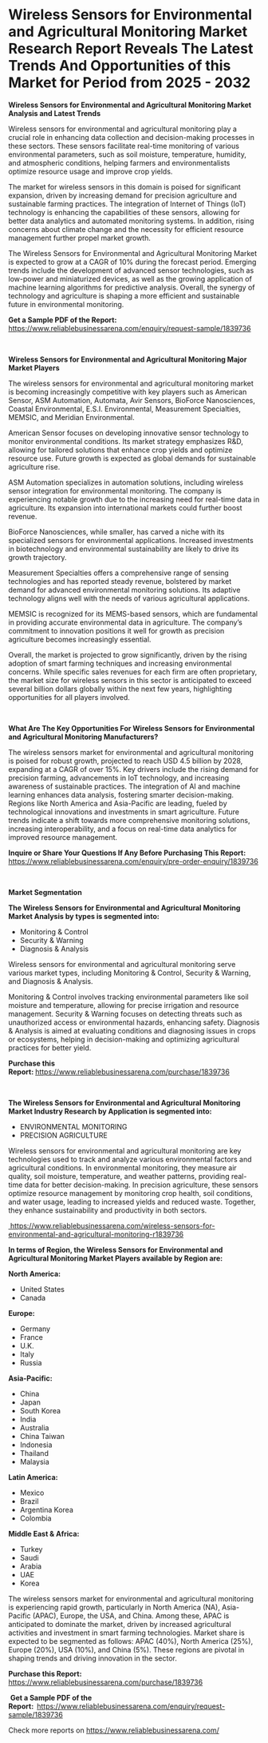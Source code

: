 <p><h1>Wireless Sensors for Environmental and Agricultural Monitoring Market Research Report Reveals The Latest Trends And Opportunities of this Market for Period from 2025 - 2032</h1></p><p><strong>Wireless Sensors for Environmental and Agricultural Monitoring Market Analysis and Latest Trends</strong></p>
<p><p>Wireless sensors for environmental and agricultural monitoring play a crucial role in enhancing data collection and decision-making processes in these sectors. These sensors facilitate real-time monitoring of various environmental parameters, such as soil moisture, temperature, humidity, and atmospheric conditions, helping farmers and environmentalists optimize resource usage and improve crop yields.</p><p>The market for wireless sensors in this domain is poised for significant expansion, driven by increasing demand for precision agriculture and sustainable farming practices. The integration of Internet of Things (IoT) technology is enhancing the capabilities of these sensors, allowing for better data analytics and automated monitoring systems. In addition, rising concerns about climate change and the necessity for efficient resource management further propel market growth.</p><p>The Wireless Sensors for Environmental and Agricultural Monitoring Market is expected to grow at a CAGR of 10% during the forecast period. Emerging trends include the development of advanced sensor technologies, such as low-power and miniaturized devices, as well as the growing application of machine learning algorithms for predictive analysis. Overall, the synergy of technology and agriculture is shaping a more efficient and sustainable future in environmental monitoring.</p></p>
<p><strong>Get a Sample PDF of the Report:&nbsp;</strong> <a href="https://www.reliablebusinessarena.com/enquiry/request-sample/1839736?utm_campaign=3558&utm_medium=2&utm_source=Github&utm_content=ia&utm_term=06042025&utm_id=wireless-sensors-for-environmental-and-agricultural-monitoring">https://www.reliablebusinessarena.com/enquiry/request-sample/1839736</a></p>
<p>&nbsp;</p>
<p><strong>Wireless Sensors for Environmental and Agricultural Monitoring Major Market Players</strong></p>
<p><p>The wireless sensors for environmental and agricultural monitoring market is becoming increasingly competitive with key players such as American Sensor, ASM Automation, Automata, Avir Sensors, BioForce Nanosciences, Coastal Environmental, E.S.I. Environmental, Measurement Specialties, MEMSIC, and Meridian Environmental.</p><p>American Sensor focuses on developing innovative sensor technology to monitor environmental conditions. Its market strategy emphasizes R&D, allowing for tailored solutions that enhance crop yields and optimize resource use. Future growth is expected as global demands for sustainable agriculture rise.</p><p>ASM Automation specializes in automation solutions, including wireless sensor integration for environmental monitoring. The company is experiencing notable growth due to the increasing need for real-time data in agriculture. Its expansion into international markets could further boost revenue.</p><p>BioForce Nanosciences, while smaller, has carved a niche with its specialized sensors for environmental applications. Increased investments in biotechnology and environmental sustainability are likely to drive its growth trajectory.</p><p>Measurement Specialties offers a comprehensive range of sensing technologies and has reported steady revenue, bolstered by market demand for advanced environmental monitoring solutions. Its adaptive technology aligns well with the needs of various agricultural applications.</p><p>MEMSIC is recognized for its MEMS-based sensors, which are fundamental in providing accurate environmental data in agriculture. The company’s commitment to innovation positions it well for growth as precision agriculture becomes increasingly essential.</p><p>Overall, the market is projected to grow significantly, driven by the rising adoption of smart farming techniques and increasing environmental concerns. While specific sales revenues for each firm are often proprietary, the market size for wireless sensors in this sector is anticipated to exceed several billion dollars globally within the next few years, highlighting opportunities for all players involved.</p></p>
<p>&nbsp;</p>
<p><strong>What Are The Key Opportunities For Wireless Sensors for Environmental and Agricultural Monitoring Manufacturers?</strong></p>
<p><p>The wireless sensors market for environmental and agricultural monitoring is poised for robust growth, projected to reach USD 4.5 billion by 2028, expanding at a CAGR of over 15%. Key drivers include the rising demand for precision farming, advancements in IoT technology, and increasing awareness of sustainable practices. The integration of AI and machine learning enhances data analysis, fostering smarter decision-making. Regions like North America and Asia-Pacific are leading, fueled by technological innovations and investments in smart agriculture. Future trends indicate a shift towards more comprehensive monitoring solutions, increasing interoperability, and a focus on real-time data analytics for improved resource management.</p></p>
<p><strong>Inquire or Share Your Questions If Any Before Purchasing This Report:</strong> <a href="https://www.reliablebusinessarena.com/enquiry/pre-order-enquiry/1839736?utm_campaign=3558&utm_medium=2&utm_source=Github&utm_content=ia&utm_term=06042025&utm_id=wireless-sensors-for-environmental-and-agricultural-monitoring">https://www.reliablebusinessarena.com/enquiry/pre-order-enquiry/1839736</a></p>
<p>&nbsp;</p>
<p><strong>Market Segmentation</strong></p>
<p><strong>The Wireless Sensors for Environmental and Agricultural Monitoring Market Analysis by types is segmented into:</strong></p>
<p><ul><li>Monitoring & Control</li><li>Security & Warning</li><li>Diagnosis & Analysis</li></ul></p>
<p><p>Wireless sensors for environmental and agricultural monitoring serve various market types, including Monitoring & Control, Security & Warning, and Diagnosis & Analysis. </p><p>Monitoring & Control involves tracking environmental parameters like soil moisture and temperature, allowing for precise irrigation and resource management. Security & Warning focuses on detecting threats such as unauthorized access or environmental hazards, enhancing safety. Diagnosis & Analysis is aimed at evaluating conditions and diagnosing issues in crops or ecosystems, helping in decision-making and optimizing agricultural practices for better yield.</p></p>
<p><strong>Purchase this Report:&nbsp;</strong><a href="https://www.reliablebusinessarena.com/purchase/1839736?utm_campaign=3558&utm_medium=2&utm_source=Github&utm_content=ia&utm_term=06042025&utm_id=wireless-sensors-for-environmental-and-agricultural-monitoring">https://www.reliablebusinessarena.com/purchase/1839736</a></p>
<p>&nbsp;</p>
<p><strong>The Wireless Sensors for Environmental and Agricultural Monitoring Market Industry Research by Application is segmented into:</strong></p>
<p><ul><li>ENVIRONMENTAL MONITORING</li><li>PRECISION AGRICULTURE</li></ul></p>
<p><p>Wireless sensors for environmental and agricultural monitoring are key technologies used to track and analyze various environmental factors and agricultural conditions. In environmental monitoring, they measure air quality, soil moisture, temperature, and weather patterns, providing real-time data for better decision-making. In precision agriculture, these sensors optimize resource management by monitoring crop health, soil conditions, and water usage, leading to increased yields and reduced waste. Together, they enhance sustainability and productivity in both sectors.</p></p>
<p><a href="https://www.reliablebusinessarena.com/wireless-sensors-for-environmental-and-agricultural-monitoring-r1839736?utm_campaign=3558&utm_medium=2&utm_source=Github&utm_content=ia&utm_term=06042025&utm_id=wireless-sensors-for-environmental-and-agricultural-monitoring">&nbsp;https://www.reliablebusinessarena.com/wireless-sensors-for-environmental-and-agricultural-monitoring-r1839736</a></p>
<p><strong>In terms of Region, the Wireless Sensors for Environmental and Agricultural Monitoring Market Players available by Region are:</strong></p>
<p>
    <p> <strong> North America: </strong>
        <ul>
            <li>United States</li>
            <li>Canada</li>
        </ul>
        </p> 
    <p> <strong> Europe: </strong>
        <ul>
            <li>Germany</li>
            <li>France</li>
            <li>U.K.</li>
            <li>Italy</li>
            <li>Russia</li>
        </ul>
        </p> 
    <p> <strong> Asia-Pacific: </strong>
        <ul>
            <li>China</li>
            <li>Japan</li>
            <li>South Korea</li>
            <li>India</li>
            <li>Australia</li>
            <li>China Taiwan</li>
            <li>Indonesia</li>
            <li>Thailand</li>
            <li>Malaysia</li>
        </ul>
        </p> 
    <p> <strong> Latin America: </strong>
        <ul>
            <li>Mexico</li>
            <li>Brazil</li>
            <li>Argentina Korea</li>
            <li>Colombia</li>
        </ul>
        </p> 
    <p> <strong> Middle East & Africa: </strong>
        <ul>
            <li>Turkey</li>
            <li>Saudi</li>
            <li>Arabia</li>
            <li>UAE</li>
            <li>Korea</li>
        </ul>
    </p>
    </p>
<p><p>The wireless sensors market for environmental and agricultural monitoring is experiencing rapid growth, particularly in North America (NA), Asia-Pacific (APAC), Europe, the USA, and China. Among these, APAC is anticipated to dominate the market, driven by increased agricultural activities and investment in smart farming technologies. Market share is expected to be segmented as follows: APAC (40%), North America (25%), Europe (20%), USA (10%), and China (5%). These regions are pivotal in shaping trends and driving innovation in the sector.</p></p>
<p><strong>Purchase this Report: </strong><a href="https://www.reliablebusinessarena.com/purchase/1839736?utm_campaign=3558&utm_medium=2&utm_source=Github&utm_content=ia&utm_term=06042025&utm_id=wireless-sensors-for-environmental-and-agricultural-monitoring">https://www.reliablebusinessarena.com/purchase/1839736</a></p>
<p>&nbsp;<strong>Get a Sample PDF of the Report:&nbsp;&nbsp;</strong><a href="https://www.reliablebusinessarena.com/enquiry/request-sample/1839736?utm_campaign=3558&utm_medium=2&utm_source=Github&utm_content=ia&utm_term=06042025&utm_id=wireless-sensors-for-environmental-and-agricultural-monitoring">https://www.reliablebusinessarena.com/enquiry/request-sample/1839736</a></p>
<p><strong></strong></p>
<p>Check more reports on <a href="https://www.reliablebusinessarena.com/?utm_campaign=3558&utm_medium=2&utm_source=Github&utm_content=ia&utm_term=06042025&utm_id=wireless-sensors-for-environmental-and-agricultural-monitoring">https://www.reliablebusinessarena.com/</a></p>